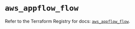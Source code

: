# `aws_appflow_flow`

Refer to the Terraform Registry for docs: [`aws_appflow_flow`](https://registry.terraform.io/providers/hashicorp/aws/5.46.0/docs/resources/appflow_flow).
